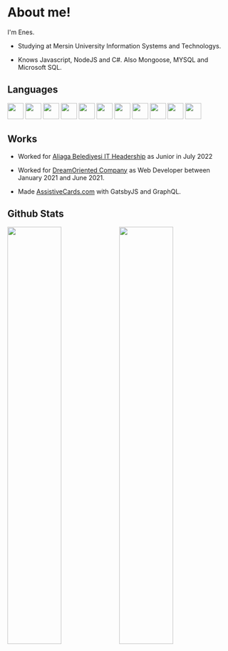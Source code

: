 # About me!

I'm Enes.

- Studying at Mersin University Information Systems and Technologys.

- Knows Javascript, NodeJS and C#. Also Mongoose, MYSQL and Microsoft SQL.

## Languages
<div>
<!-- CSS -->
<a href="https://www.w3schools.org/css/"><img src="https://www.svgrepo.com/show/353623/css-3.svg" width="36px" /></a>
<a href="https://getbootstrap.com"><img src="https://www.svgrepo.com/show/330083/bootstrap.svg" width="36px" /></a>
<a href="https://tailwindcss.com"><img src="https://www.svgrepo.com/show/333609/tailwind-css.svg" width="36px" /></a>
<!-- JS -->
<a href="https://www.javascript.com"><img src="https://www.svgrepo.com/show/355081/js.svg" width="36px" /></a>
<a href="https://nodejs.org"><img src="https://www.svgrepo.com/show/354119/nodejs-icon.svg" width="36px" /></a>
<a href="https://reactjs.org"><img src="https://www.svgrepo.com/show/354259/react.svg" width="36px" /></a>
<a href="https://www.gatsbyjs.com"><img src="https://www.svgrepo.com/show/355032/gatsbyjs.svg" width="36px" /></a>
<!-- SQL -->
<a href="https://www.w3schools.com/sql/"><img src="https://www.svgrepo.com/show/325094/db.svg" width="36px" /></a>
<a href="https://www.mongodb.com"><img src="https://www.svgrepo.com/show/373845/mongo.svg" width="36px" /></a>
<!-- Py -->
<a href="https://www.python.org"><img src="https://www.svgrepo.com/show/327386/logo-python.svg" width="36px" /></a>
<!-- C-->
<a href="https://www.w3schools.com/cs/"><img src="https://www.svgrepo.com/show/353622/c-sharp.svg" width="36px" /></a>
</div>

## Works

- Worked for [Aliaga Belediyesi IT Headership](https://www.aliaga.bel.tr) as Junior in July 2022

- Worked for [DreamOriented Company](https://dreamoriented.org) as Web Developer between January 2021 and June 2021.

- Made [AssistiveCards.com](http://assistivecards.com) with GatsbyJS and GraphQL.

  

## Github Stats

<div>

<img  src="https://github-readme-stats.vercel.app/api/top-langs?username=enescosanuz&show_icons=true&layout=compact&theme=nightowl"  style="width: 49%;"  />

<img  src="https://github-readme-stats.vercel.app/api?username=enescosanuz&show_icons=true&theme=nightowl"  style="width: 49%;"  />

</div>